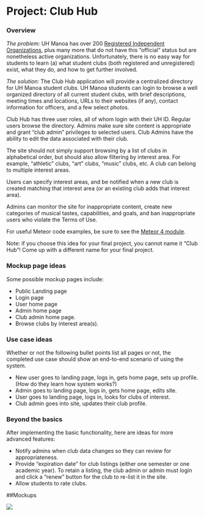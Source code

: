 <div class="container">
  <h1 id="project-club-hub">Project: Club Hub</h1>

<h3 id="overview">Overview</h3>

<p><em>The problem:</em> UH Manoa has over 200 <a href="http://www.manoa.hawaii.edu/studentlife/studentorg/rio.php">Registered Independent Organizations</a>, plus many more that do not have this “official” status but are nonetheless active organizations.  Unfortunately, there is no easy way for students to learn (a) what student clubs (both registered and unregistered) exist, what they do, and how to get further involved.</p>

<p><em>The solution:</em> The Club Hub application will provide a centralized directory for UH Manoa student clubs. UH Manoa students can login to browse a well organized directory of all current student clubs, with brief descriptions, meeting times and locations, URLs to their websites (if any), contact information for officers, and a few select photos.</p>

<p>Club Hub has three user roles, all of whom login with their UH ID. Regular users browse the directory. Admins make sure site content is appropriate and grant “club admin” privileges to selected users.  Club Admins have the ability to edit the data associated with their club.</p>

<p>The site should not simply support browsing by a list of clubs in alphabetical order, but should also allow filtering by interest area. For example, “athletic” clubs, “art” clubs, “music” clubs, etc.  A club can belong to multiple interest areas.</p>

<p>Users can specify interest areas, and be notified when a new club is created matching that interest area (or an existing club adds that interest area).</p>

<p>Admins can monitor the site for inappropriate content, create new categories of musical tastes, capabilities, and goals, and ban inappropriate users who violate the Terms of Use.</p>

<p>For useful Meteor code examples, be sure to see the <a href="../../modules/meteor-4/">Meteor 4 module</a>.</p>

<p>Note: if you choose this idea for your final project, you cannot name it “Club Hub”!  Come up with a different name for your final project.</p>

<h3 id="mockup-page-ideas">Mockup page ideas</h3>

<p>Some possible mockup pages include:</p>

<ul>
  <li>Public Landing page</li>
  <li>Login page</li>
  <li>User home page</li>
  <li>Admin home page</li>
  <li>Club admin home page.</li>
  <li>Browse clubs by interest area(s).</li>
</ul>

<h3 id="use-case-ideas">Use case ideas</h3>

<p>Whether or not the following bullet points list all pages or not, the completed use case should show an end-to-end scenario of using the system.</p>

<ul>
  <li>New user goes to landing page, logs in, gets home page, sets up profile. (How do they learn how system works?)</li>
  <li>Admin goes to landing page, logs in, gets home page, edits site.</li>
  <li>User goes to landing page, logs in, looks for clubs of interest.</li>
  <li>Club admin goes into site, updates their club profile.</li>
</ul>

<h3 id="beyond-the-basics">Beyond the basics</h3>

<p>After implementing the basic functionality, here are ideas for more advanced features:</p>

<ul>
  <li>Notify admins when club data changes so they can review for appropriateness.</li>
  <li>Provide “expiration date” for club listings (either one semester or one academic year).  To retain a listing, the club admin or admin must login and click a “renew” button for the club to re-list it in the site.</li>
  <li>Allow students to rate clubs.</li>
</ul>

##Mockups

<img src="https://github.com/lihongman/final-project-mockup/raw/master/Landing_Page.png">

</div>

